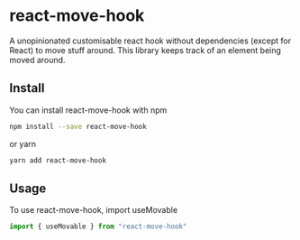 # react-move-hook

A unopinionated customisable react hook without dependencies (except for React) to move stuff around. This library keeps track of an element being moved around.

## Install

You can install react-move-hook with npm

```bash
npm install --save react-move-hook
```

or  yarn
```bash
yarn add react-move-hook
```

## Usage

To use react-move-hook, import useMovable 

```jsx
import { useMovable } from "react-move-hook"
```

